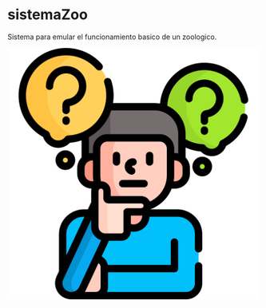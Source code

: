 # sistemaZoo
Sistema para emular el funcionamiento basico de un zoologico.

![title](images/duda.png)